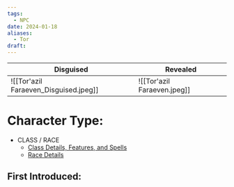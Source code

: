 ```yaml
---
tags:
  - NPC
date: 2024-01-18
aliases:
  - Tor
draft:
---
```


| Disguised | Revealed |
| ---- | ---- |
| ![[Tor'azil Faraeven_Disguised.jpeg]] | ![[Tor'azil Faraeven.jpeg]] |
# Character Type:
- CLASS / RACE
	- [Class Details, Features, and Spells](https://www.dndbeyond.com/classes/)
	- [Race Details](https://www.dndbeyond.com/races/)
## First Introduced: